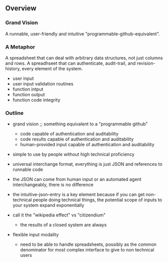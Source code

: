 ## Overview

### Grand Vision 

A runnable, user-friendly and intuitive "programmable-github-equivalent".

### A Metaphor
A spreadsheet that can deal with arbitrary data structures, not just columns and rows.
A spreadhseet that can authenticate, audit-trail, and revision-history, every element of the system.
   * user input
   * user input validation routines
   * function intput
   * function output
   * function code integrity

### Outline

* grand vision ;; something equivalent to a "programmable github"
    * code capable of authentication and auditability
    * code results capable of authentication and auditability
    * human-provided input capable of authentication and auditability

* simple to use by people without high technical proficiency
* universal interchange format, everything is just JSON and references to runnable code
* the JSON can come from human input or an automated agent interchangeably, there is no difference

* the intuitive-json-entry is a key element because if you can get non-technical people doing technical things, the potential scope of inputs to your system expand exponentially
* call it the "wikipedia effect" vs "citizendium" 
    * the results of a closed system are always

* flexible input modality
    * need to be able to handle spreadsheets, possibly as the common denominator for most complex interface to give to non technical users
  
